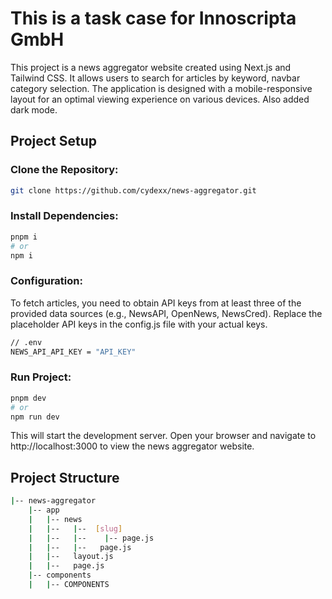 # This is a task case for Innoscripta GmbH

This project is a news aggregator website created using Next.js and Tailwind CSS. It allows users to search for articles by keyword, navbar category selection. The application is designed with a mobile-responsive layout for an optimal viewing experience on various devices. Also added dark mode.

## Project Setup

### Clone the Repository:
```bash
git clone https://github.com/cydexx/news-aggregator.git
```

### Install Dependencies:
```bash
pnpm i
# or
npm i
```
### Configuration:
To fetch articles, you need to obtain API keys from at least three of the provided data sources (e.g., NewsAPI, OpenNews, NewsCred). Replace the placeholder API keys in the config.js file with your actual keys.
```bash
// .env
NEWS_API_API_KEY = "API_KEY"
```
### Run Project:
```bash
pnpm dev 
# or
npm run dev 
```

This will start the development server. Open your browser and navigate to http://localhost:3000 to view the news aggregator website.

## Project Structure
```bash
|-- news-aggregator
    |-- app
    |   |-- news
    |   |--   |--  [slug]
    |   |--   |--    |-- page.js
    |   |--   |--   page.js
    |   |--   layout.js
    |   |--   page.js
    |-- components
    |   |-- COMPONENTS
```
